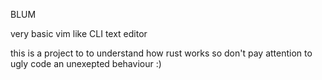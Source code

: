 BLUM

very basic vim like CLI text editor

this is a project to to understand how rust works so don't pay attention to ugly code an unexepted behaviour :)
